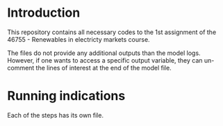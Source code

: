 # Introduction
This repository contains all necessary codes to the 1st assignment of the 46755 - Renewables in electricty markets course. 

The files do not provide any additional outputs than the model logs. However, if one wants to access a specific output variable, they can un-comment the lines of interest at the end of the model file.

# Running indications
Each of the steps has its own file.
